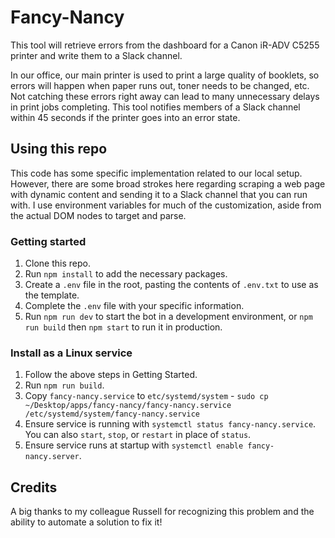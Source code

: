 # Fancy-Nancy

This tool will retrieve errors from the dashboard for a Canon iR-ADV C5255 printer and write them to a Slack channel.

In our office, our main printer is used to print a large quality of booklets, so errors will happen when paper runs out, toner needs to be changed, etc. Not catching these errors right away can lead to many unnecessary delays in print jobs completing. This tool notifies members of a Slack channel within 45 seconds if the printer goes into an error state.

## Using this repo

This code has some specific implementation related to our local setup. However, there are some broad strokes here regarding scraping a web page with dynamic content and sending it to a Slack channel that you can run with. I use environment variables for much of the customization, aside from the actual DOM nodes to target and parse.

### Getting started

1. Clone this repo.
2. Run `npm install` to add the necessary packages.
3. Create a `.env` file in the root, pasting the contents of `.env.txt` to use as the template.
4. Complete the `.env` file with your specific information.
5. Run `npm run dev` to start the bot in a development environment, or `npm run build` then `npm start` to run it in production.

### Install as a Linux service

1. Follow the above steps in Getting Started.
2. Run `npm run build`.
3. Copy `fancy-nancy.service` to `etc/systemd/system` - `sudo cp ~/Desktop/apps/fancy-nancy/fancy-nancy.service /etc/systemd/system/fancy-nancy.service`
4. Ensure service is running with `systemctl status fancy-nancy.service`.  You can also `start`, `stop`, or `restart` in place of `status`.
5. Ensure service runs at startup with `systemctl enable fancy-nancy.server`.

## Credits

A big thanks to my colleague Russell for recognizing this problem and the ability to automate a solution to fix it!
